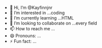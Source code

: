 - 👋 Hi, I’m @Kayfinnjnr
- 👀 I’m interested in ...coding 
- 🌱 I’m currently learning ...HTML
- 💞️ I’m looking to collaborate on ...every field 
- 📫 How to reach me ...
- 😄 Pronouns: ...
- ⚡ Fun fact: ...

<!---
Kayfinnjnr/Kayfinnjnr is a ✨ special ✨ repository because its `README.md` (this file) appears on your GitHub profile.
You can click the Preview link to take a look at your changes.
--->

